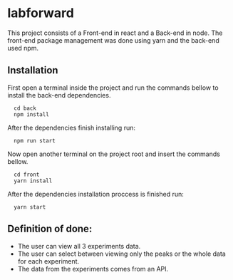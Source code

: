 # labforward
This project consists of a Front-end in react and a Back-end in node.
The front-end package management was done using yarn and the back-end used npm.

## Installation
First open a terminal inside the project and run the commands bellow to install the back-end dependencies.  
```
  cd back
  npm install
```
After the dependencies finish installing run:
```
  npm run start
```
Now open another terminal on the project root and insert the commands bellow.
```
  cd front
  yarn install
```
After the dependencies installation proccess is finished run:
```
  yarn start
```

## Definition of done:
 - The user can view all 3 experiments data.
 - The user can select between viewing only the peaks or the whole data for each experiment.
 - The data from the experiments comes from an API.
